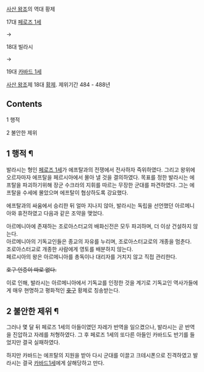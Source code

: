 [사산 왕조](%EC%82%AC%EC%82%B0%20%EC%99%95%EC%A1%B0.md)의 역대 황제

17대 [페로즈 1세](%ED%8E%98%EB%A1%9C%EC%A6%88%201%EC%84%B8.md)

→

18대 빌라시

→

19대 [카바드 1세](%EC%B9%B4%EB%B0%94%EB%93%9C%201%EC%84%B8.md)

  
[사산 왕조](%EC%82%AC%EC%82%B0%20%EC%99%95%EC%A1%B0.md)제 18대
[황제](%ED%99%A9%EC%A0%9C.md). 제위기간 484 - 488년

## Contents

    

1 행적

2 불안한 제위

## 1 행적 ¶

발라시는 형인 [페로즈 1세](%ED%8E%98%EB%A1%9C%EC%A6%88%201%EC%84%B8.md)가 에프탈과의 전쟁에서
전사하자 즉위하였다. 그리고 왕위에 오르자마자 에프탈을 페르시아에서 몰아 낼 것을 결의하였다. 목표를 정한 발라시는 에프탈을 파괴하기위해
장군 수크라의 지휘를 따르는 무장한 군대를 파견하였다. 그는 에프탈을 수세에 몰았으며 에프탈이 협상하도록 강요했다.

  

에프탈과의 싸움에서 승리한 뒤 얼마 지나지 않아, 발라시는 독립을 선언했던 아르메니아와 휴전하였고 다음과 같은 조약을 맺었다.  

  

아르메니아에 존재하는 조로아스터교의 배화신전은 모두 파괴하며, 더 이상 건설하지 않는다.  
아르메니아의 기독교인들은 종교의 자유를 누리며, 조로아스터교로의 개종을 멈춘다.  
조로아스터교로 개종한 사람에게 영토를 배분하지 않는다.  
페르시아의 왕은 아르메니아를 총독이나 대리자를 거치지 않고 직접 관리한다.

<del>호구 인증이 따로 없다.</del>

  

이로 인해, 발라시는 아르메니아에서 기독교를 인정한 것을 계기로 기독교인 역사가들에게 매우 현명하고 평화적인
<del>[호구](%ED%98%B8%EA%B5%AC.md)</del> 황제로 칭송받는다.

## 2 불안한 제위 ¶

그러나 몇 달 뒤 페로즈 1세의 아들이였던 자레가 반역을 일으켰으나, 발라시는 곧 반역을 진압하고 자레를 처형하였다. 그 후 페로즈 1세의
또다른 아들인 카바드도 반기를 들었지만 결국 실패하였다.  

  

하지만 카바드는 에프탈의 지원을 받아 다시 군대를 이끌고 크테시폰으로 진격하였고 발라시는 결국 [카바드1세](%EC%B9%B4%EB%B0%94%EB%93%9C%201%EC%84%B8.md)에게 살해당하고 만다.

